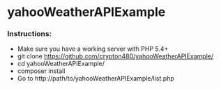 # yahooWeatherAPIExample

### Instructions:
* Make sure you have a working server with PHP 5.4+
* git clone https://github.com/crypton480/yahooWeatherAPIExample/
* cd yahooWeatherAPIExample/
* composer install
* Go to http://path/to/yahooWeatherAPIExample/list.php

